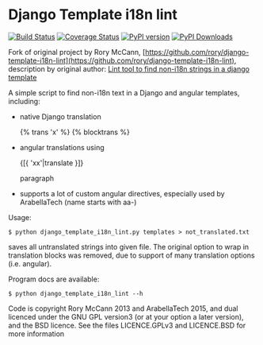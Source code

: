 Django Template i18n lint
=========================

[![Build Status](https://travis-ci.org/ArabellaTech/django-template-i18n-lint.svg?branch=master)](https://travis-ci.org/ArabellaTech/django-template-i18n-lint.svg)
[![Coverage Status](https://coveralls.io/repos/ArabellaTech/django-template-i18n-lint/badge.svg)](https://coveralls.io/r/ArabellaTech/django-template-i18n-lint)
[![PyPI version](https://pypip.in/v/django-template-i18n-lint/badge.png)](https://pypi.python.org/pypi/django-template-i18n-lint)
[![PyPI Downloads](https://pypip.in/d/django-template-i18n-lint/badge.png)](https://pypi.python.org/pypi/django-template-i18n-lint)

Fork of original project by Rory McCann, [https://github.com/rory/django-template-i18n-lint](https://github.com/rory/django-template-i18n-lint), description by original author: [Lint tool to find non-i18n strings in a django template](http://www.technomancy.org/python/django-template-i18n-lint/)

A simple script to find non-i18n text in a Django and angular templates, including:

* native Django translation 

    {% trans 'x' %} 
    {% blocktrans %}

* angular translations using 
    
    {[{ 'xx'|translate }]} 
    <p translate>paragraph</p>

* supports a lot of custom angular directives, especially used by ArabellaTech (name starts with aa-)

Usage:

    $ python django_template_i18n_lint.py templates > not_translated.txt

saves all untranslated strings into given file. The original option to wrap in translation blocks was removed, due to 
support of many translation options (i.e. angular).

Program docs are available:

    $ python django_template_i18n_lint --h

Code is copyright Rory McCann 2013 and ArabellaTech 2015, and dual licenced under the GNU GPL version3 (or at your option a later version), and the BSD licence. See the files LICENCE.GPLv3 and LICENCE.BSD for more information

